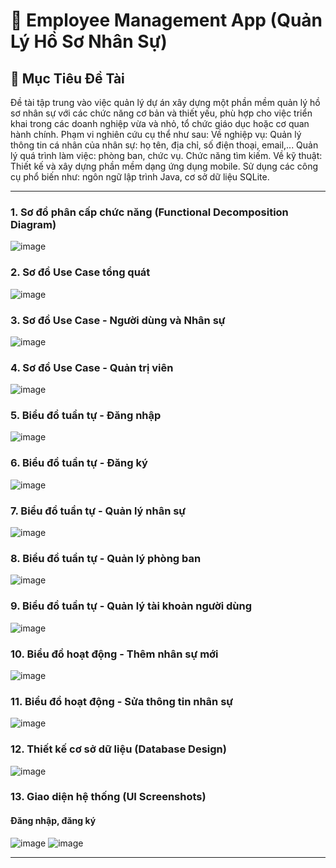 # 📂 Employee Management App (Quản Lý Hồ Sơ Nhân Sự)

## 🎯 Mục Tiêu Đề Tài

Đề tài tập trung vào việc quản lý dự án xây dựng một phần mềm quản lý hồ sơ nhân sự với các chức năng cơ bản và thiết yếu, phù hợp cho việc triển khai trong các doanh nghiệp vừa và nhỏ, tổ chức giáo dục hoặc cơ quan hành chính. 
Phạm vi nghiên cứu cụ thể như sau:
Về nghiệp vụ: Quản lý thông tin cá nhân của nhân sự: họ tên,  địa chỉ, số điện thoại, email,... Quản lý quá trình làm việc: phòng ban, chức vụ. Chức năng tìm kiếm.
Về kỹ thuật: Thiết kế và xây dựng phần mềm dạng ứng dụng mobile. Sử dụng các công cụ phổ biến như: ngôn ngữ lập trình Java, cơ sở dữ liệu SQLite.

---


### 1. Sơ đồ phân cấp chức năng (Functional Decomposition Diagram)
![image](https://github.com/user-attachments/assets/d9567588-6043-4f97-9dcf-4ade4f94e12f)

### 2. Sơ đồ Use Case tổng quát
![image](https://github.com/user-attachments/assets/e516c29d-d05f-44de-97be-8a026c0dc73b)

### 3. Sơ đồ Use Case - Người dùng và Nhân sự
![image](https://github.com/user-attachments/assets/03619532-5ad1-4730-9078-a68f8384b477)

### 4. Sơ đồ Use Case - Quản trị viên
![image](https://github.com/user-attachments/assets/0419b201-2117-490b-998a-cf9eb2ed5865)

### 5. Biểu đồ tuần tự - Đăng nhập
![image](https://github.com/user-attachments/assets/51633bbd-ba4b-46d5-9583-a8c8b5fed117)

### 6. Biểu đồ tuần tự - Đăng ký
![image](https://github.com/user-attachments/assets/6e262d1e-e39e-4a84-8134-0239a88f882a)

### 7. Biểu đồ tuần tự - Quản lý nhân sự
![image](https://github.com/user-attachments/assets/854c1784-95f0-49fc-9d46-aa71cf93e2f5)

### 8. Biểu đồ tuần tự - Quản lý phòng ban
![image](https://github.com/user-attachments/assets/d59c9366-bcfc-4d8b-ac1b-e8ceb84ceef3)

### 9. Biểu đồ tuần tự - Quản lý tài khoản người dùng
![image](https://github.com/user-attachments/assets/12aa7f29-5677-4772-b1c5-4ad5485797a3)

### 10. Biểu đồ hoạt động - Thêm nhân sự mới
![image](https://github.com/user-attachments/assets/c586ce10-f3aa-4880-b163-95638c3f6b6e)

### 11. Biểu đồ hoạt động - Sửa thông tin nhân sự
![image](https://github.com/user-attachments/assets/da82cc25-6d01-4a43-be2b-357f5ea18d52)

### 12. Thiết kế cơ sở dữ liệu (Database Design)
![image](https://github.com/user-attachments/assets/7e93d04e-5e33-4271-aede-3b3b0c895364)

### 13. Giao diện hệ thống (UI Screenshots)
#### Đăng nhập, đăng ký
![image](https://github.com/user-attachments/assets/0b7af7ff-1839-4318-be52-0c129dfd8e8c)
![image](https://github.com/user-attachments/assets/f33bb9b2-1cfa-4994-8d9f-a9ced7af962d)

---






